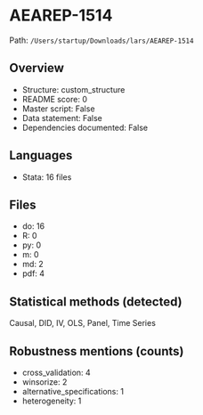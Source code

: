 # AEAREP-1514

Path: `/Users/startup/Downloads/lars/AEAREP-1514`

## Overview
- Structure: custom_structure
- README score: 0
- Master script: False
- Data statement: False
- Dependencies documented: False

## Languages
- Stata: 16 files

## Files
- do: 16
- R: 0
- py: 0
- m: 0
- md: 2
- pdf: 4

## Statistical methods (detected)
Causal, DID, IV, OLS, Panel, Time Series

## Robustness mentions (counts)
- cross_validation: 4
- winsorize: 2
- alternative_specifications: 1
- heterogeneity: 1